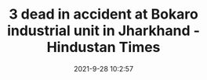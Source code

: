---
"title": "3 dead in accident at Bokaro industrial unit in Jharkhand - Hindustan Times"
"date": "2021-9-28 10:2:57"
"feed_name": "GOOGLENEWSINDUSTRIAL"
"feed_website": "https://news.google.com/search?q=industrial%2Bincident&hl=en-US&gl=US&ceid=US:en"
"feed_rss": "https://news.google.com/rss/search?q=industrial%2Bincident&hl=en-US&gl=US&ceid=US:en"
"link": "https://www.hindustantimes.com/india-news/3-dead-in-accident-at-bokaro-industrial-unit-in-jharkhand-101632823377868.html"
"source": "{'href': 'https://www.hindustantimes.com', 'title': 'Hindustan Times'}"
"file": "_posts/2021-1-1-0ecab4878c1dc946489abe085431874154b8d09d.md"
"accident": "1"
"drilling": "0"
"dead": "3"
"injured": "0"
"arrested": "0"
"where": "industrial site"
"causes": "unknown"
"place": "Bokaro, Jharkhand"
---